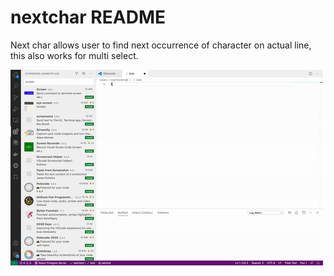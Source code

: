 # nextchar README

Next char allows user to find next occurrence of character on actual line, this also works
for multi select.

![](./vs-example.gif)
